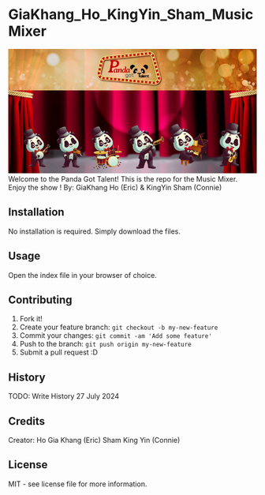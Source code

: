 # GiaKhang_Ho_KingYin_Sham_MusicMixer
![Panda got Talent](images/panda-got-talent-800.png)
Welcome to the Panda Got Talent!
This is the repo for the Music Mixer.
Enjoy the show ! 
By: GiaKhang Ho (Eric) & KingYin Sham (Connie)

## Installation

No installation is required. Simply download the files.

## Usage

Open the index file in your browser of choice.

## Contributing

1. Fork it!
2. Create your feature branch: `git checkout -b my-new-feature`
3. Commit your changes: `git commit -am 'Add some feature'`
4. Push to the branch: `git push origin my-new-feature`
5. Submit a pull request :D

## History
TODO: Write History
27 July 2024

## Credits

Creator:
Ho Gia Khang (Eric)
Sham King Yin (Connie)

## License
MIT - see license file for more information.